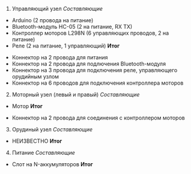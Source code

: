 1. Управляющий узел
 *Составляющие*
  + Arduino (2 провода на питание)
  + Bluetooth-модуль HC-05 (2 на питание, RX TX)
  + Контроллер моторов L298N (6 управляющих проводов, 2 на питание)
  + Реле (2 на питание, 1 управляющий)
 **Итог** 
  - Коннектор на 2 провода для питания
  - Коннектор на 2 провода для подлючения Bluetooth-модуля
  - Коннектор на 3 провода для подключения реле, управляющего орудийным узлом
  - Коннектор на 6 проводов для подключения контроллера моторов
2. Моторный узел (левый и правый)
 *Составляющие*
  + Мотор
 **Итог**
  - Коннектор на 2 провода для соединения с контроллером моторов
3. Орудиный узел
 *Составляющие*
  + НЕИЗВЕСТНО
 **Итог**

4. Питание
 *Составляющие*
  + Слот на N-аккумуляторов
 **Итог**
